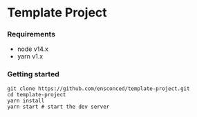 # Template Project

### Requirements

- node v14.x
- yarn v1.x

### Getting started

```
git clone https://github.com/ensconced/template-project.git
cd template-project
yarn install
yarn start # start the dev server
```
